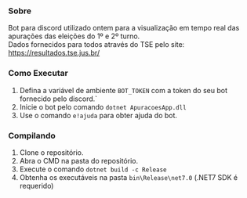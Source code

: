 ### Sobre
Bot para discord utilizado ontem para a visualização em tempo real das apurações das eleições do 1º e 2º turno.<br>Dados fornecidos para todos através do TSE pelo site: <a href="https://resultados.tse.jus.br/">https://resultados.tse.jus.br/</a>

### Como Executar
1. Defina a variável de ambiente `BOT_TOKEN` com a token do seu bot fornecido pelo discord.`
2. Inicie o bot pelo comando `dotnet ApuracoesApp.dll`
3. Use o comando `e!ajuda` para obter ajuda do bot.

### Compilando

1. Clone o repositório.
2. Abra o CMD na pasta do repositório.
3. Execute o comando `dotnet build -c Release`
4. Obtenha os executáveis na pasta `bin\Release\net7.0` (.NET7 SDK é requerido)